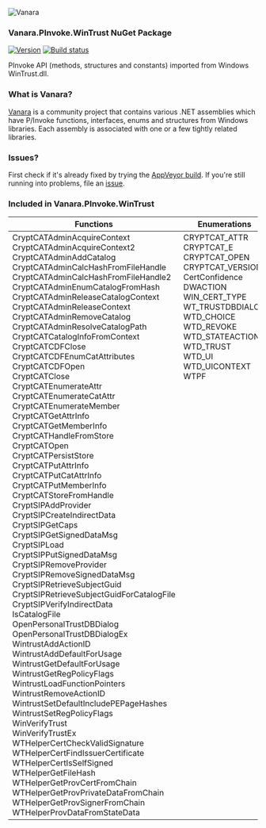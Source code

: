 ﻿![Vanara](https://github.com/dahall/Vanara/raw/master/docs/icons/VanaraHeading.png)
### Vanara.PInvoke.WinTrust NuGet Package
[![Version](https://img.shields.io/nuget/v/Vanara.PInvoke.WinTrust?label=NuGet&style=flat-square)](https://github.com/dahall/Vanara/releases)
[![Build status](https://img.shields.io/appveyor/build/dahall/vanara?label=AppVeyor%20build&style=flat-square)](https://ci.appveyor.com/project/dahall/vanara)

PInvoke API (methods, structures and constants) imported from Windows WinTrust.dll.

### What is Vanara?

[Vanara](https://github.com/dahall/Vanara) is a community project that contains various .NET assemblies which have P/Invoke functions, interfaces, enums and structures from Windows libraries. Each assembly is associated with one or a few tightly related libraries.

### Issues?

First check if it's already fixed by trying the [AppVeyor build](https://ci.appveyor.com/nuget/vanara-prerelease).
If you're still running into problems, file an [issue](https://github.com/dahall/Vanara/issues).

### Included in Vanara.PInvoke.WinTrust

Functions | Enumerations | Structures
--- | --- | ---
CryptCATAdminAcquireContext<br>CryptCATAdminAcquireContext2<br>CryptCATAdminAddCatalog<br>CryptCATAdminCalcHashFromFileHandle<br>CryptCATAdminCalcHashFromFileHandle2<br>CryptCATAdminEnumCatalogFromHash<br>CryptCATAdminReleaseCatalogContext<br>CryptCATAdminReleaseContext<br>CryptCATAdminRemoveCatalog<br>CryptCATAdminResolveCatalogPath<br>CryptCATCatalogInfoFromContext<br>CryptCATCDFClose<br>CryptCATCDFEnumCatAttributes<br>CryptCATCDFOpen<br>CryptCATClose<br>CryptCATEnumerateAttr<br>CryptCATEnumerateCatAttr<br>CryptCATEnumerateMember<br>CryptCATGetAttrInfo<br>CryptCATGetMemberInfo<br>CryptCATHandleFromStore<br>CryptCATOpen<br>CryptCATPersistStore<br>CryptCATPutAttrInfo<br>CryptCATPutCatAttrInfo<br>CryptCATPutMemberInfo<br>CryptCATStoreFromHandle<br>CryptSIPAddProvider<br>CryptSIPCreateIndirectData<br>CryptSIPGetCaps<br>CryptSIPGetSignedDataMsg<br>CryptSIPLoad<br>CryptSIPPutSignedDataMsg<br>CryptSIPRemoveProvider<br>CryptSIPRemoveSignedDataMsg<br>CryptSIPRetrieveSubjectGuid<br>CryptSIPRetrieveSubjectGuidForCatalogFile<br>CryptSIPVerifyIndirectData<br>IsCatalogFile<br>OpenPersonalTrustDBDialog<br>OpenPersonalTrustDBDialogEx<br>WintrustAddActionID<br>WintrustAddDefaultForUsage<br>WintrustGetDefaultForUsage<br>WintrustGetRegPolicyFlags<br>WintrustLoadFunctionPointers<br>WintrustRemoveActionID<br>WintrustSetDefaultIncludePEPageHashes<br>WintrustSetRegPolicyFlags<br>WinVerifyTrust<br>WinVerifyTrustEx<br>WTHelperCertCheckValidSignature<br>WTHelperCertFindIssuerCertificate<br>WTHelperCertIsSelfSigned<br>WTHelperGetFileHash<br>WTHelperGetProvCertFromChain<br>WTHelperGetProvPrivateDataFromChain<br>WTHelperGetProvSignerFromChain<br>WTHelperProvDataFromStateData<br> | CRYPTCAT_ATTR<br>CRYPTCAT_E<br>CRYPTCAT_OPEN<br>CRYPTCAT_VERSION<br>CertConfidence<br>DWACTION<br>WIN_CERT_TYPE<br>WT_TRUSTDBDIALOG<br>WTD_CHOICE<br>WTD_REVOKE<br>WTD_STATEACTION<br>WTD_TRUST<br>WTD_UI<br>WTD_UICONTEXT<br>WTPF<br><br><br><br><br><br><br><br><br><br><br><br><br><br><br><br><br><br><br><br><br><br><br><br><br><br><br><br><br><br><br><br><br><br><br><br><br><br><br><br><br><br><br><br><br> | CATALOG_INFO<br>CRYPTCATATTRIBUTE<br>CRYPTCATCDF<br>CRYPTCATMEMBER<br>CRYPTCATSTORE<br>HCATALOG<br>HCATINFO<br>MS_ADDINFO_BLOB<br>MS_ADDINFO_CATALOGMEMBER<br>MS_ADDINFO_FLAT<br>SIP_ADD_NEWPROVIDER<br>SIP_CAP_SET_V2<br>SIP_CAP_SET_V3<br>SIP_DISPATCH_INFO<br>SIP_INDIRECT_DATA<br>SIP_SUBJECTINFO<br>CRYPT_PROVIDER_CERT<br>CRYPT_PROVIDER_DATA<br>CRYPT_PROVIDER_DEFUSAGE<br>CRYPT_PROVIDER_FUNCTIONS<br>CRYPT_PROVIDER_PRIVDATA<br>CRYPT_PROVIDER_REGDEFUSAGE<br>CRYPT_PROVIDER_SGNR<br>CRYPT_PROVIDER_SIGSTATE<br>CRYPT_PROVUI_DATA<br>CRYPT_PROVUI_FUNCS<br>CRYPT_REGISTER_ACTIONID<br>CRYPT_TRUST_REG_ENTRY<br>HCATADMIN<br>HCRYPTMSG<br>SPC_INDIRECT_DATA_CONTENT<br>WIN_CERTIFICATE<br>WINTRUST_BLOB_INFO<br>WINTRUST_CATALOG_INFO<br>WINTRUST_CERT_INFO<br>WINTRUST_FILE_INFO<br>WINTRUST_SGNR_INFO<br>WINTRUST_SIGNATURE_SETTINGS<br>WINTRUST_DATA<br><br><br><br><br><br><br><br><br><br><br><br><br><br><br><br><br><br><br><br><br>

